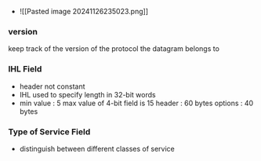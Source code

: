 - ![[Pasted image 20241126235023.png]]
###  version
  keep track of the version of the protocol the datagram belongs to

### IHL Field
- header not constant
- IHL used to specify length in 32-bit words
- min value : 5
	  max value of 4-bit field is 15
		  header : 60 bytes 
			  options : 40 bytes
### Type of Service Field
- distinguish between different classes of service 